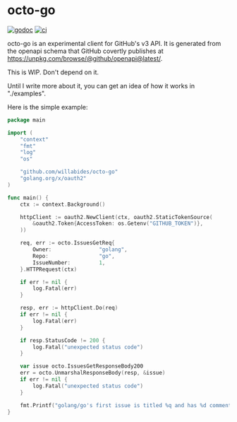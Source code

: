 # octo-go

[![godoc](https://godoc.org/github.com/WillAbides/octo-go?status.svg)](https://godoc.org/github.com/WillAbides/octo-go)
[![ci](https://github.com/WillAbides/octo-go/workflows/ci/badge.svg?branch=master&event=push)](https://github.com/WillAbides/octo-go/actions?query=workflow%3Aci+branch%3Amaster+event%3Apush)

octo-go is an experimental client for GitHub's v3 API. It is generated from the openapi schema that GitHub covertly
 publishes at https://unpkg.com/browse/@github/openapi@latest/. 
 
This is WIP. Don't depend on it.

Until I write more about it, you can get an idea of how it works in "./examples".

Here is the simple example:

```go
package main

import (
	"context"
	"fmt"
	"log"
	"os"

	"github.com/willabides/octo-go"
	"golang.org/x/oauth2"
)

func main() {
	ctx := context.Background()

	httpClient := oauth2.NewClient(ctx, oauth2.StaticTokenSource(
		&oauth2.Token{AccessToken: os.Getenv("GITHUB_TOKEN")},
	))

	req, err := octo.IssuesGetReq{
		Owner:               "golang",
		Repo:                "go",
		IssueNumber:         1,
	}.HTTPRequest(ctx)

	if err != nil {
		log.Fatal(err)
	}

	resp, err := httpClient.Do(req)
	if err != nil {
		log.Fatal(err)
	}

	if resp.StatusCode != 200 {
		log.Fatal("unexpected status code")
	}

	var issue octo.IssuesGetResponseBody200
	err = octo.UnmarshalResponseBody(resp, &issue)
	if err != nil {
		log.Fatal("unexpected status code")
	}

	fmt.Printf("golang/go's first issue is titled %q and has %d comments\n", issue.Title, issue.Comments)
}
```
